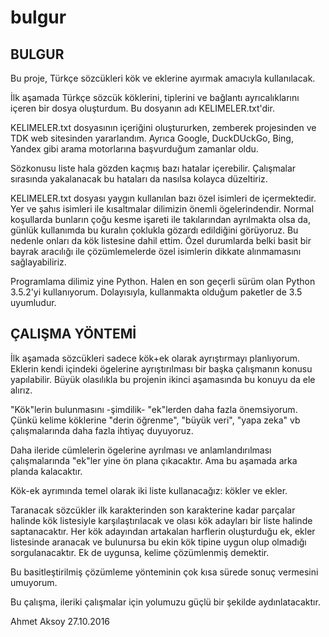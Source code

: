 # bulgur

## BULGUR

Bu proje, Türkçe sözcükleri kök ve eklerine ayırmak amacıyla kullanılacak.

İlk aşamada Türkçe sözcük köklerini, tiplerini ve bağlantı ayrıcalıklarını içeren bir dosya oluşturdum.
Bu dosyanın adı KELIMELER.txt'dir.

KELIMELER.txt dosyasının içeriğini oluştururken, zemberek projesinden ve TDK web sitesinden yararlandım. Ayrıca Google, DuckDUckGo, Bing, Yandex gibi arama motorlarına başvurduğum zamanlar oldu.

Sözkonusu liste hala gözden kaçmış bazı hatalar içerebilir. Çalışmalar sırasında yakalanacak bu hataları da nasılsa kolayca düzeltiriz.

KELIMELER.txt dosyası yaygın kullanılan bazı özel isimleri de içermektedir. Yer ve şahıs isimleri ile kısaltmalar dilimizin önemli ögelerindendir. Normal koşullarda bunların çoğu kesme işareti ile takılarından ayrılmakta olsa da, günlük kullanımda bu kuralın çoklukla gözardı edildiğini görüyoruz. Bu nedenle onları da kök listesine dahil ettim. Özel durumlarda belki basit bir bayrak aracılığı ile çözümlemelerde özel isimlerin dikkate alınmamasını sağlayabiliriz.

Programlama dilimiz yine Python. Halen en son geçerli sürüm olan Python 3.5.2'yi kullanıyorum. Dolayısıyla, kullanmakta olduğum paketler de 3.5 uyumludur.

## ÇALIŞMA YÖNTEMİ

İlk aşamada sözcükleri sadece kök+ek olarak ayrıştırmayı planlıyorum. Eklerin kendi içindeki ögelerine ayrıştırılması bir başka çalışmanın konusu yapılabilir. Büyük olasılıkla bu projenin ikinci aşamasında bu konuyu da ele alırız.

"Kök"lerin bulunmasını -şimdilik- "ek"lerden daha fazla önemsiyorum. Çünkü kelime köklerine "derin öğrenme", "büyük veri", "yapa zeka" vb çalışmalarında daha fazla ihtiyaç duyuyoruz.

Daha ileride cümlelerin ögelerine ayrılması ve anlamlandırılması çalışmalarında "ek"ler yine ön plana çıkacaktır. Ama bu aşamada arka planda kalacaktır.

Kök-ek ayrımında temel olarak iki liste kullanacağız: kökler ve ekler.

Taranacak sözcükler ilk karakterinden son karakterine kadar parçalar halinde kök listesiyle karşılaştırılacak ve olası kök adayları bir liste halinde saptanacaktır. Her kök adayından artakalan harflerin oluşturduğu ek, ekler listesinde aranacak ve bulunursa bu ekin kök tipine uygun olup olmadığı sorgulanacaktır. Ek de uygunsa, kelime çözümlenmiş demektir.

Bu basitleştirilmiş çözümleme yönteminin çok kısa sürede sonuç vermesini umuyorum.

Bu çalışma, ileriki çalışmalar için yolumuzu güçlü bir şekilde aydınlatacaktır.

Ahmet Aksoy
27.10.2016
